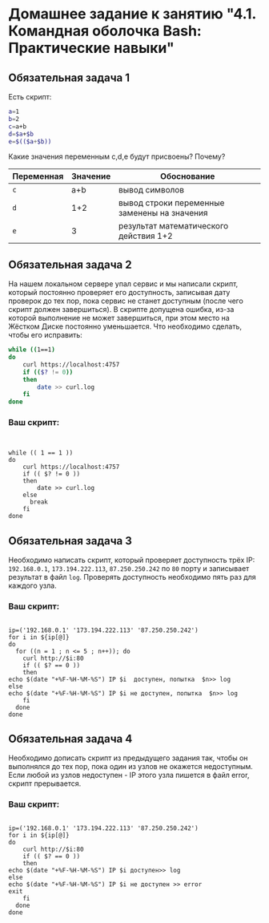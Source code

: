 # Домашнее задание к занятию "4.1. Командная оболочка Bash: Практические навыки"

## Обязательная задача 1

Есть скрипт:
```bash
a=1
b=2
c=a+b
d=$a+$b
e=$(($a+$b))
```

Какие значения переменным c,d,e будут присвоены? Почему?

| Переменная  | Значение | Обоснование |
| ------------- | ------------- | ------------- |
| `c`  | a+b  | вывод символов |
| `d`  | 1+2 | вывод строки переменные заменены на значения |
| `e`  | 3  | результат математического действия 1+2 |


## Обязательная задача 2
На нашем локальном сервере упал сервис и мы написали скрипт, который постоянно проверяет его доступность, записывая дату проверок до тех пор, пока сервис не станет доступным (после чего скрипт должен завершиться). В скрипте допущена ошибка, из-за которой выполнение не может завершиться, при этом место на Жёстком Диске постоянно уменьшается. Что необходимо сделать, чтобы его исправить:
```bash
while ((1==1)
do
	curl https://localhost:4757
	if (($? != 0))
	then
		date >> curl.log
	fi
done
```

### Ваш скрипт:
```#!/usr/bin/bash


while (( 1 == 1 ))
do
	curl https://localhost:4757
	if (( $? != 0 ))
	then
		date >> curl.log
	else
	  break 
	fi
done
```


## Обязательная задача 3
Необходимо написать скрипт, который проверяет доступность трёх IP: `192.168.0.1`, `173.194.222.113`, `87.250.250.242` по `80` порту и записывает результат в файл `log`. Проверять доступность необходимо пять раз для каждого узла.

### Ваш скрипт:
```#!/bin/bash

ip=('192.168.0.1' '173.194.222.113' '87.250.250.242')
for i in ${ip[@]}
do
  for ((n = 1 ; n <= 5 ; n++)); do
    curl http://$i:80
    if (( $? == 0 ))
    then
echo $(date "+%F-%H-%M-%S") IP $i  доступен, попытка  $n>> log
else
echo $(date "+%F-%H-%M-%S") IP $i не доступен, попытка  $n>> log
    fi
  done
done
```

## Обязательная задача 4
Необходимо дописать скрипт из предыдущего задания так, чтобы он выполнялся до тех пор, пока один из узлов не окажется недоступным. Если любой из узлов недоступен - IP этого узла пишется в файл error, скрипт прерывается.

### Ваш скрипт:
```#!/bin/bash

ip=('192.168.0.1' '173.194.222.113' '87.250.250.242')
for i in ${ip[@]}
do
    curl http://$i:80
    if (( $? == 0 ))
    then
echo $(date "+%F-%H-%M-%S") IP $i доступен>> log
else
echo $(date "+%F-%H-%M-%S") IP $i не доступен >> error
exit
    fi
  done
done

```

